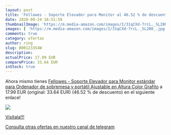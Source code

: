 ```yaml
---
layout: post
title: 'Fellowes - Soporte Elevador para Monitor al 46.52 % de descuento'
date: 2020-09-24 16:51:59
thumbnailImage: 'https://m.media-amazon.com/images/I/31qCXd-7rcL._SL200_.jpg'
images: [ 'https://m.media-amazon.com/images/I/31qCXd-7rcL._SL200_.jpg' ]
comments: true
category: ofertas
author: ring
slug: B00123354W
description:
actualPrice: 17.99 EUR
comparePrice: 33.64 EUR
inStock: true
---
```


Ahora mismo tienes [Fellowes - Soporte Elevador para Monitor estándar  para Ordenador de sobremesa y portátil  Ajustable en Altura  Color Grafito](https://www.amazon.com/dp/B00123354W/?tag=redken08-20) a 17.99 EUR (original: 33.64 EUR) (46.52 %  de descuento) en el siguiente enlace!

[![](https://m.media-amazon.com/images/I/31qCXd-7rcL._SL200_.jpg)](https://www.amazon.com/dp/B00123354W/?tag=redken08-20)

[Visítala!!!](https://www.amazon.com/dp/B00123354W/?tag=redken08-20)

[Consulta otras ofertas en nuestro canal de telegram](https://t.me/s/ofertas25)
